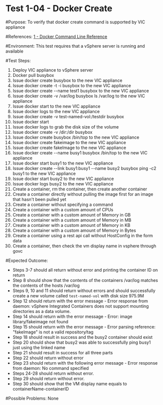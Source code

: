 Test 1-04 - Docker Create
=======

#Purpose:
To verify that docker create command is supported by VIC appliance

#References:
[1 - Docker Command Line Reference](https://docs.docker.com/engine/reference/commandline/create/)

#Environment:
This test requires that a vSphere server is running and available

#Test Steps:
1. Deploy VIC appliance to vSphere server
2. Docker pull busybox
3. Issue docker create busybox to the new VIC appliance
4. Issue docker create -t -i busybox to the new VIC appliance
5. Issue docker create --name test1 busybox to the new VIC appliance
6. Issue docker create -v /var/log busybox ls /var/log to the new VIC appliance
7. Issue docker start <containerID> to the new VIC appliance
8. Issue docker logs <containerID> to the new VIC appliance
9. Issue docker create -v test-named-vol:/testdir busybox
10. Issue docker start <containerID>
11. Issue docker logs <containerID> to grab the disk size of the volume
12. Issue docker create -v /dir:/dir busybox
13. Issue docker create busybox /bin/top to the new VIC appliance
14. Issue docker create fakeimage to the new VIC appliance
15. Issue docker create fakeImage to the new VIC appliance
16. Issue docker create --name busy1 busybox /bin/top to the new VIC appliance
17. Issue docker start busy1 to the new VIC appliance
18. Issue docker create --link busy1:busy1 --name busy2 busybox ping -c2 busy1 to the new VIC appliance
19. Issue docker start busy2 to the new VIC appliance
20. Issue docker logs busy2 to the new VIC appliance
21. Create a container, rm the container, then create another container
22. Create a container directly without pulling the image first for an image that hasn't been pulled yet
23. Create a container without specifying a command
24. Create a container with a custom amount of CPUs
25. Create a container with a custom amount of Memory in GB
26. Create a container with a custom amount of Memory in MB
27. Create a container with a custom amount of Memory in KB
28. Create a container with a custom amount of Memory in Bytes
29. Create a container using a rest api call without HostConfig in the form data
30. Create a container, then check the vm display name in vsphere through govc

#Expected Outcome:
* Steps 3-7 should all return without error and printing the container ID on return
* Step 8 should show that the contents of the containers /var/log matches the contents of the hosts /var/log
* Steps 9, 10 and 11 should return without errors and should successfully create a new volume called `test-named-vol` with disk size 975.9M
* Step 12 should return with the error message - Error response from daemon: vSphere Integrated Containers does not support mounting directories as a data volume.
* Step 14 should return with the error message - Error: image library/fakeimage not found
* Step 15 should return with the error message - Error parsing reference: "fakeImage" is not a valid repository/tag
* Step 18 should result in success and the busy2 container should exist
* Step 20 should show that busy2 was able to successfully ping busy1 just using the linked name
* Step 21 should result in success for all three parts
* Step 22 should return without error
* Step 23 should return with the following error message - Error response from daemon: No command specified
* Steps 24-28 should return without error.
* Step 29 should return without error.
* Step 30 should show that the VM display name equals to containerName-containerID

#Possible Problems:
None

